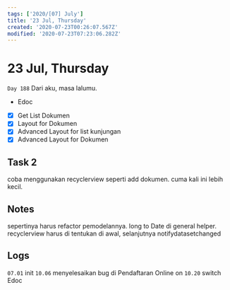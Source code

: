 ```yaml
---
tags: ['2020/[07] July']
title: '23 Jul, Thursday'
created: '2020-07-23T00:26:07.567Z'
modified: '2020-07-23T07:23:06.282Z'
---
```


# 23 Jul, Thursday

`Day 188` Dari aku, masa lalumu. 

- Edoc
- [x] Get List Dokumen
- [x] Layout for Dokumen
- [x] Advanced Layout for list kunjungan
- [x] Advanced Layout for Dokumen

## Task 2
coba menggunakan recyclerview seperti add dokumen. cuma kali ini lebih kecil.


## Notes
sepertinya harus refactor pemodelannya.
long to Date di general helper.
recyclerview harus di tentukan di awal, selanjutnya notifydatasetchanged

## Logs
`07.01` init
`10.06` menyelesaikan bug di Pendaftaran Online
on `10.20` switch Edoc

